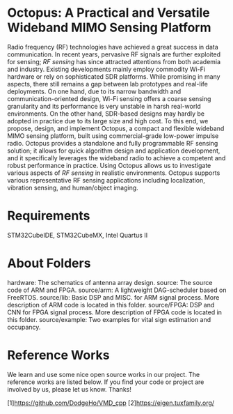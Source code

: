# Octopus: A Practical and Versatile Wideband MIMO Sensing Platform
Radio frequency (RF) technologies have achieved a great success in data communication. In recent years, pervasive RF signals are further exploited for sensing; *RF sensing* has since attracted attentions from both academia and industry. Existing developments mainly employ commodity Wi-Fi hardware or rely on sophisticated SDR platforms. While promising in many aspects, there still remains a gap between lab prototypes and real-life deployments. On one hand, due to its narrow bandwidth and communication-oriented design, Wi-Fi sensing offers a coarse sensing granularity and its performance is very unstable in harsh real-world environments. On the other hand, SDR-based designs may hardly be adopted in practice due to its large size and high cost. To this end, we propose, design, and implement Octopus, a compact and flexible wideband MIMO sensing platform, built using commercial-grade low-power impulse radio. Octopus provides a standalone and fully programmable RF sensing solution; it allows for quick algorithm design and application development, and it specifically leverages the wideband radio to achieve a competent and robust performance in practice. Using Octopus allows us to investigate various aspects of *RF sensing* in realistic environments. Octopus supports various representative RF sensing applications including localization, vibration sensing, and human/object imaging.

# Requirements
STM32CubeIDE, STM32CubeMX, Intel Quartus II

# About Folders
hardware: The schematics of antenna array design.
source: The source code of ARM and FPGA.
source/arm: A lightweight DAG-scheduler based on FreeRTOS.
source/lib: Basic DSP and MISC. for ARM signal process. More description of ARM code is located in this folder.
source/FPGA: DSP and CNN for FPGA signal process. More description of FPGA code is located in this folder.
source/example: Two examples for vital sign estimation and occupancy.


# Reference Works
We learn and use some nice open source works in our project. The reference works are listed below. If you find your code or project are involved by us, please let us know. Thanks!

[1]https://github.com/DodgeHo/VMD_cpp
[2]https://eigen.tuxfamily.org/

